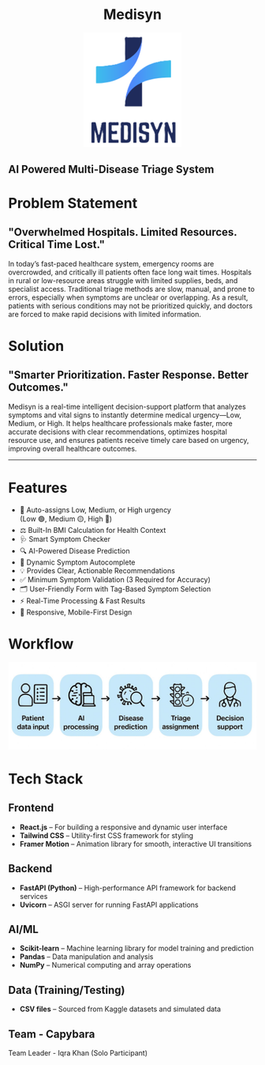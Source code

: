 <h1 style="text-align: center;">Medisyn</h1>

<p style="text-align: center;">
  <img src="frontend/public/medisyn.png" alt="Medisyn Logo" width="200" />
</p>

## AI Powered Multi-Disease Triage System

# Problem Statement
## "Overwhelmed Hospitals. Limited Resources. Critical Time Lost."
In today’s fast-paced healthcare system, emergency rooms are overcrowded, and critically ill patients often face long wait times. Hospitals in rural or low-resource areas struggle with limited supplies, beds, and specialist access. Traditional triage methods are slow, manual, and prone to errors, especially when symptoms are unclear or overlapping. As a result, patients with serious conditions may not be prioritized quickly, and doctors are forced to make rapid decisions with limited information.

# Solution
## "Smarter Prioritization. Faster Response. Better Outcomes."
Medisyn is a real-time intelligent decision-support platform that analyzes symptoms and vital signs to instantly determine medical urgency—Low, Medium, or High. It helps healthcare professionals make faster, more accurate decisions with clear recommendations, optimizes hospital resource use, and ensures patients receive timely care based on urgency, improving overall healthcare outcomes.

---

# Features

- 🚦 Auto-assigns Low, Medium, or High urgency  
  (Low 🟢, Medium 🟡, High 🔴)  
- ⚖️ Built-In BMI Calculation for Health Context  
- 🩺 Smart Symptom Checker  
- 🔍 AI-Powered Disease Prediction  
- 📝 Dynamic Symptom Autocomplete  
- 💡 Provides Clear, Actionable Recommendations  
- ✅ Minimum Symptom Validation (3 Required for Accuracy)  
- 🗂️ User-Friendly Form with Tag-Based Symptom Selection  
- ⚡ Real-Time Processing & Fast Results  
- 📱 Responsive, Mobile-First Design

# Workflow

![Workflow Image](frontend/public/workflow.png)

# Tech Stack
## Frontend

- **React.js** – For building a responsive and dynamic user interface  
- **Tailwind CSS** – Utility-first CSS framework for styling  
- **Framer Motion** – Animation library for smooth, interactive UI transitions  

## Backend

- **FastAPI (Python)** – High-performance API framework for backend services  
- **Uvicorn** – ASGI server for running FastAPI applications  

## AI/ML

- **Scikit-learn** – Machine learning library for model training and prediction  
- **Pandas** – Data manipulation and analysis  
- **NumPy** – Numerical computing and array operations  

## Data (Training/Testing)

- **CSV files** – Sourced from Kaggle datasets and simulated data 

## Team - Capybara
Team Leader - Iqra Khan (Solo Participant) 

